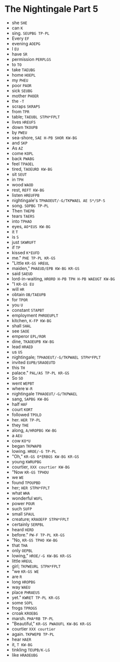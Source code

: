# The Nightingale Part 5

* she `SHE`
* can `K`
* sing. `SEUPBG TP-PL`
* Every `EF`
* evening `AOEPG`
* I `EU`
* have `SR`
* permission `PERPLGS`
* to `TO`
* take `TAEUBG`
* home `HOEPL`
* my `PHEU`
* poor `PAOR`
* sick `SEUBG`
* mother `PHOER`
* the `-T`
* scraps `SKRAPS`
* from `TPR`
* table; `TAEUBL STPH*FPLT`
* lives `HREUFS`
* down `TKOUPB`
* by `PWEU`
* sea-shore, `SAE H-PB SHOR KW-BG`
* and `SKP`
* As `AZ`
* come `KOPL`
* back `PWABG`
* feel `TPAOEL`
* tired, `TAOEURD KW-BG`
* sit `SEUT`
* in `TPH`
* wood `WAOD`
* rest, `REFT KW-BG`
* listen `HREUFPB`
* nightingale's `TPHAOEUT/-G/TKPWAEL AE S*/SP-S`
* song. `SOPBG TP-PL`
* Then `THEPB`
* tears `TAERS`
* into `TPHAO`
* eyes, `AO*EUS KW-BG`
* it `T`
* is `S`
* just `SKWRUFT`
* if `TP`
* kissed `K*EUFD`
* me." `PHE TP-PL KR-GS`
* "Little `KR-GS HREUL`
* maiden," `PHAEUD/EPB KW-BG KR-GS`
* said `SAEUD`
* lord-in-waiting, `HRORD H-PB TPH H-PB WAEUGT KW-BG`
* "I `KR-GS EU`
* will `HR`
* obtain `OB/TAEUPB`
* for `TPOR`
* you `U`
* constant `STAPBT`
* employment `PHROEUPLT`
* kitchen, `K-FP KW-BG`
* shall `SHAL`
* see `SAOE`
* emperor `EPL/ROR`
* dine, `TKAOEUPB KW-BG`
* lead `HRAED`
* us `US`
* nightingale; `TPHAOEUT/-G/TKPWAEL STPH*FPLT`
* invited `EUPB/SRAOEUTD`
* this `TH`
* palace." `PAL/AS TP-PL KR-GS`
* So `SO`
* went `WEPBT`
* where `W-R`
* nightingale `TPHAOEUT/-G/TKPWAEL`
* sang, `SAPBG KW-BG`
* half `HAF`
* court `KORT`
* followed `TPOLD`
* her. `HER TP-PL`
* they `THE`
* along, `A/HROPBG KW-BG`
* a `AEU`
* cow `KO*U`
* began `TKPWAPB`
* lowing. `HROE/-G TP-PL`
* "Oh," `KR-GS O*ERBGS KW-BG KR-GS`
* young `KWRUPBG`
* courtier, `XXX courtier KW-BG`
* "Now `KR-GS TPHOU`
* we `WE`
* found `TPOUPBD`
* her; `HER STPH*FPLT`
* what `WHA`
* wonderful `WUFL`
* power `POUR`
* such `SUFP`
* small `SPAUL`
* creature; `KRAOEFP STPH*FPLT`
* certainly `SERPBL`
* heard `HERD`
* before." `PW-F TP-PL KR-GS`
* "No, `KR-GS TPHO KW-BG`
* that `THA`
* only `OEPBL`
* lowing," `HROE/-G KW-BG KR-GS`
* little `HREUL`
* girl; `TKPWEURL STPH*FPLT`
* "we `KR-GS WE`
* are `R`
* long `HROPBG`
* way `WAEU`
* place `PHRAEUS`
* yet." `KWRET TP-PL KR-GS`
* some `SOPL`
* frogs `TPROGS`
* croak `KROEBG`
* marsh. `PHA*RB TP-PL`
* "Beautiful," `KR-GS PWAOUFL KW-BG KR-GS`
* courtier `XXX courtier`
* again. `TKPWEPB TP-PL`
* hear `HAER`
* it, `T KW-BG`
* tinkling `TEUPB/K-LG`
* like `HRAOEUBG`
